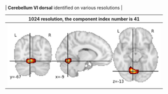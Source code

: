 


| **Cerebellum VI dorsal** identified on various resolutions |

| 1024 resolution, the component index number is 41|  
|:---:|  
| ![Component 1024](../1024/final/41.jpg "From component 1024: Cerebellum VI dorsal") |